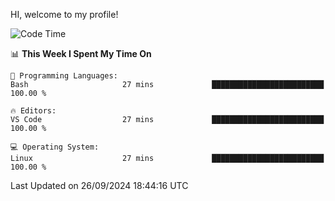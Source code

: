 HI, welcome to my profile!
<!--START_SECTION:waka-->
![Code Time](http://img.shields.io/badge/Code%20Time-1%2C896%20hrs%2034%20mins-blue)

📊 **This Week I Spent My Time On** 

```text
💬 Programming Languages: 
Bash                     27 mins             █████████████████████████   100.00 % 

🔥 Editors: 
VS Code                  27 mins             █████████████████████████   100.00 % 

💻 Operating System: 
Linux                    27 mins             █████████████████████████   100.00 % 
```


 Last Updated on 26/09/2024 18:44:16 UTC
<!--END_SECTION:waka-->
